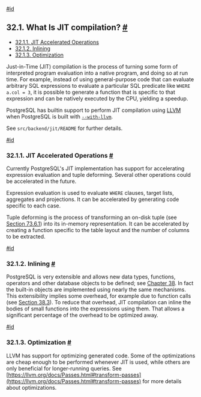[#id](#JIT-REASON)

## 32.1. What Is JIT compilation? [#](#JIT-REASON)

- [32.1.1. JIT Accelerated Operations](jit-reason#JIT-ACCELERATED-OPERATIONS)
- [32.1.2. Inlining](jit-reason#JIT-INLINING)
- [32.1.3. Optimization](jit-reason#JIT-OPTIMIZATION)

Just-in-Time (JIT) compilation is the process of turning some form of interpreted program evaluation into a native program, and doing so at run time. For example, instead of using general-purpose code that can evaluate arbitrary SQL expressions to evaluate a particular SQL predicate like `WHERE a.col = 3`, it is possible to generate a function that is specific to that expression and can be natively executed by the CPU, yielding a speedup.

PostgreSQL has builtin support to perform JIT compilation using [LLVM](https://llvm.org/) when PostgreSQL is built with [`--with-llvm`](install-make#CONFIGURE-WITH-LLVM).

See `src/backend/jit/README` for further details.

[#id](#JIT-ACCELERATED-OPERATIONS)

### 32.1.1. JIT Accelerated Operations [#](#JIT-ACCELERATED-OPERATIONS)

Currently PostgreSQL's JIT implementation has support for accelerating expression evaluation and tuple deforming. Several other operations could be accelerated in the future.

Expression evaluation is used to evaluate `WHERE` clauses, target lists, aggregates and projections. It can be accelerated by generating code specific to each case.

Tuple deforming is the process of transforming an on-disk tuple (see [Section 73.6.1](storage-page-layout#STORAGE-TUPLE-LAYOUT)) into its in-memory representation. It can be accelerated by creating a function specific to the table layout and the number of columns to be extracted.

[#id](#JIT-INLINING)

### 32.1.2. Inlining [#](#JIT-INLINING)

PostgreSQL is very extensible and allows new data types, functions, operators and other database objects to be defined; see [Chapter 38](extend). In fact the built-in objects are implemented using nearly the same mechanisms. This extensibility implies some overhead, for example due to function calls (see [Section 38.3](xfunc)). To reduce that overhead, JIT compilation can inline the bodies of small functions into the expressions using them. That allows a significant percentage of the overhead to be optimized away.

[#id](#JIT-OPTIMIZATION)

### 32.1.3. Optimization [#](#JIT-OPTIMIZATION)

LLVM has support for optimizing generated code. Some of the optimizations are cheap enough to be performed whenever JIT is used, while others are only beneficial for longer-running queries. See [https://llvm.org/docs/Passes.html#transform-passes](https://llvm.org/docs/Passes.html#transform-passes) for more details about optimizations.
